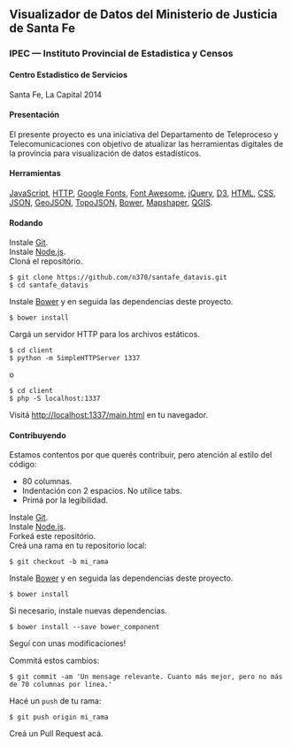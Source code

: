 Visualizador de Datos del Ministerio de Justicia de Santa Fe
------------------------------------------------------------

### IPEC — Instituto Provincial de Estadistica y Censos
#### Centro Estadistico de Servicios 
Santa Fe, La Capital 2014

#### Presentación
El presente proyecto es una iniciativa del Departamento de Teleproceso y Telecomunicaciones con objetivo de atualizar las herramientas digitales de la província para visualización de datos estadísticos.

#### Herramientas
[JavaScript](https://developer.mozilla.org/en-US/docs/Web/JavaScript), [HTTP](http://www.w3.org/Protocols/rfc2616/rfc2616.html), [Google Fonts](http://www.google.com/fonts), [Font Awesome](http://fortawesome.github.io/Font-Awesome/), [jQuery](http://jquery.com/), [D3](http://d3js.org/), [HTML](http://www.w3.org/html/wg/drafts/html/master/), [CSS](http://www.w3.org/TR/css-2010/), [JSON](http://json.org/), [GeoJSON](http://geojson.org/), [TopoJSON](http://github.com/mbostock/topojson), [Bower](http://bower.io/), [Mapshaper](https://github.com/mbloch/mapshaper), [QGIS](http://www.qgis.org/). 

#### Rodando
Instale [Git](http://git-scm.com/).  
Instale [Node.js](http://nodejs.org/).  
Cloná el repositório.

	$ git clone https://github.com/n370/santafe_datavis.git
	$ cd santafe_datavis

Instale [Bower](http://bower.io/) y en seguida las dependencias deste proyecto.

	$ bower install

Cargá un servidor HTTP para los archivos estáticos.

	$ cd client
    $ python -m SimpleHTTPServer 1337

o
        
    $ cd client
	$ php -S localhost:1337

Visitá [http://localhost:1337/main.html](http://localhost:1337/main.html) en tu navegador.

#### Contribuyendo
Estamos contentos por que querés contribuir, pero atención al estilo del código:

- 80 columnas.
- Indentación con 2 espacios. No utilice tabs.
- Primá por la legibilidad.

Instale [Git](http://git-scm.com/).  
Instale [Node.js](http://nodejs.org/).  
Forkeá este repositório.  
Creá una rama en tu repositorio local:

	$ git checkout -b mi_rama

Instale [Bower](http://bower.io/) y en seguida las dependencias deste proyecto.

	$ bower install

Si necesario, instale nuevas dependencias.

	$ bower install --save bower_component

Seguí con unas modificaciones!

Commitá estos cambios:

	$ git commit -am 'Un mensage relevante. Cuanto más mejor, pero no más de 70 columnas por línea.'

Hacé un `push` de tu rama:

	$ git push origin mi_rama

Creá un Pull Request acá.